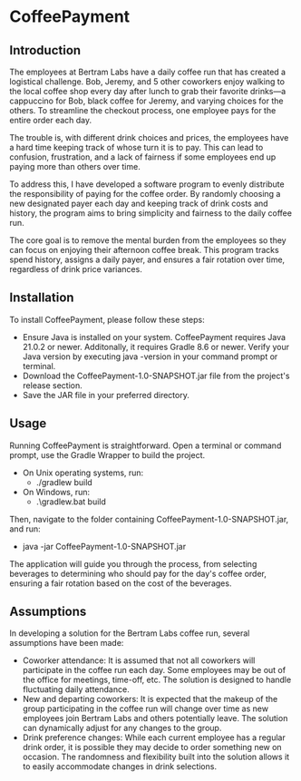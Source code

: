 # CoffeePayment

## Introduction
The employees at Bertram Labs have a daily coffee run that has created a logistical challenge. Bob, Jeremy, and 5 other coworkers enjoy walking to the local coffee shop every day after lunch to grab their favorite drinks—a cappuccino for Bob, black coffee for Jeremy, and varying choices for the others. To streamline the checkout process, one employee pays for the entire order each day.

The trouble is, with different drink choices and prices, the employees have a hard time keeping track of whose turn it is to pay. This can lead to confusion, frustration, and a lack of fairness if some employees end up paying more than others over time.

To address this, I have developed a software program to evenly distribute the responsibility of paying for the coffee order. By randomly choosing a new designated payer each day and keeping track of drink costs and history, the program aims to bring simplicity and fairness to the daily coffee run.

The core goal is to remove the mental burden from the employees so they can focus on enjoying their afternoon coffee break. This program tracks spend history, assigns a daily payer, and ensures a fair rotation over time, regardless of drink price variances.

## Installation 
To install CoffeePayment, please follow these steps:

- Ensure Java is installed on your system. CoffeePayment requires Java 21.0.2 or newer. Additonally, it requires Gradle 8.6 or newer. Verify your Java version by executing java -version in your command prompt or terminal.
- Download the CoffeePayment-1.0-SNAPSHOT.jar file from the project's release section.
- Save the JAR file in your preferred directory.

## Usage

Running CoffeePayment is straightforward. Open a terminal or command prompt, use the Gradle Wrapper to build the project.
- On Unix operating systems, run:
  - ./gradlew build
- On Windows, run:
  - .\gradlew.bat build

Then, navigate to the folder containing CoffeePayment-1.0-SNAPSHOT.jar, and run:  

- java -jar CoffeePayment-1.0-SNAPSHOT.jar  

The application will guide you through the process, from selecting beverages to determining who should pay for the day's coffee order, ensuring a fair rotation based on the cost of the beverages.

## Assumptions
In developing a solution for the Bertram Labs coffee run, several assumptions have been made:
- Coworker attendance: It is assumed that not all coworkers will participate in the coffee run each day. Some employees may be out of the office for meetings, time-off, etc. The solution is designed to handle fluctuating daily attendance.
- New and departing coworkers: It is expected that the makeup of the group participating in the coffee run will change over time as new employees join Bertram Labs and others potentially leave. The solution can dynamically adjust for any changes to the group.
- Drink preference changes: While each current employee has a regular drink order, it is possible they may decide to order something new on occasion. The randomness and flexibility built into the solution allows it to easily accommodate changes in drink selections.
